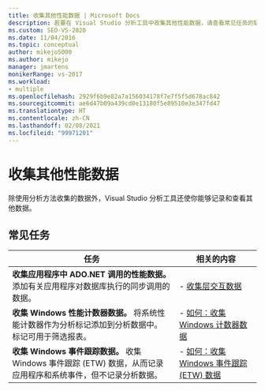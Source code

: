 ```yaml
---
title: 收集其他性能数据 | Microsoft Docs
description: 若要在 Visual Studio 分析工具中收集其他性能数据，请查看常见任务的链接。
ms.custom: SEO-VS-2020
ms.date: 11/04/2016
ms.topic: conceptual
author: mikejo5000
ms.author: mikejo
manager: jmartens
monikerRange: vs-2017
ms.workload:
- multiple
ms.openlocfilehash: 2929f6b9e82a7a156034178f7e7f5f5d678ac842
ms.sourcegitcommit: ae6d47b09a439cd0e13180f5e89510e3e347fd47
ms.translationtype: HT
ms.contentlocale: zh-CN
ms.lasthandoff: 02/08/2021
ms.locfileid: "99971201"
---
```

# <a name="collect-additional-performance-data"></a>收集其他性能数据

除使用分析方法收集的数据外，Visual Studio 分析工具还使你能够记录和查看其他数据。

## <a name="common-tasks"></a>常见任务

|任务|相关的内容|
|----------|---------------------|
|**收集应用程序中 ADO.NET 调用的性能数据。** 添加有关应用程序对数据库执行的同步调用的数据。|- [收集层交互数据](../profiling/collecting-tier-interaction-data.md)|
|**收集 Windows 性能计数器数据。** 将系统性能计数器作为分析标记添加到分析数据中。 标记可用于筛选报表。|- [如何：收集 Windows 计数器数据](../profiling/how-to-collect-windows-counter-data.md)|
|**收集 Windows 事件跟踪数据。** 收集 Windows 事件跟踪 (ETW) 数据，从而记录应用程序和系统事件，但不记录分析数据。|- [如何：收集 Windows 事件跟踪 (ETW) 数据](../profiling/how-to-collect-event-tracing-for-windows-etw-data.md)|
